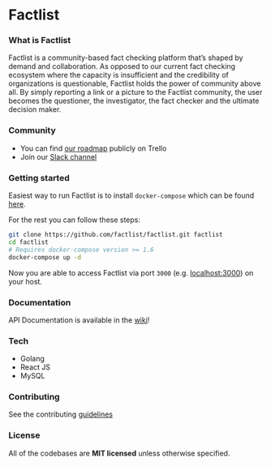 # Factlist


### What is Factlist
Factlist is a community-based fact checking platform that’s shaped by demand and collaboration. As opposed to our current fact checking ecosystem where the capacity is insufficient and the credibility of organizations is questionable, Factlist holds the power of community above all. By simply reporting a link or a picture to the Factlist community, the user becomes the questioner, the investigator, the fact checker and the ultimate decision maker.

### Community
- You can find [our roadmap](https://trello.com/factlist) publicly on Trello 
- Join our [Slack channel](https://join.slack.com/t/factlist/shared_invite/enQtMzAxNTc2MDgyNDQ4LTJlZDNkMzUwODYwOGE0ZGVhZWMxMmM5MjRhNGNiMDMyMDg2YzAwZWQ0MDQ2Mzg3YTUwN2FlYmFjZTQ3NmE1YjE)

### Getting started

Easiest way to run Factlist is to install `docker-compose` which can be found [here](https://docs.docker.com/compose/install/). 

For the rest you can follow these steps:

```bash
git clone https://github.com/factlist/factlist.git factlist
cd factlist
# Requires docker-compose version >= 1.6
docker-compose up -d
```
Now you are able to access Factlist via port `3000` (e.g. [localhost:3000](http://localhost:3000)) on your host.

### Documentation
API Documentation is available in the [wiki](https://github.com/factlist/factlist-api/wiki)!

### Tech

- Golang
- React JS
- MySQL

### Contributing
See the contributing [guidelines](CONTRIBUTING.md)

### License
All of the codebases are **MIT licensed** unless otherwise specified.

